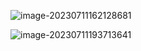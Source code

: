 ![image-20230711162128681](https://cdn.jsdelivr.net/gh/WoodHolz/cloudimg/picture/image-20230711162128681.png)





![image-20230711193713641](https://cdn.jsdelivr.net/gh/WoodHolz/cloudimg/picture/image-20230711193713641.png)